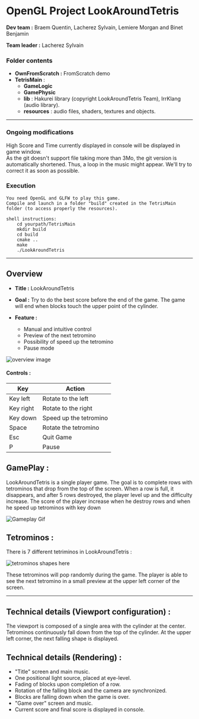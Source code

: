 # OpenGL Project LookAroundTetris


**Dev team :** Braem Quentin, Lacherez Sylvain, Lemiere Morgan and Binet Benjamin

**Team leader :** Lacherez Sylvain

### Folder contents
* **OwnFromScratch :** FromScratch demo
* **TetrisMain** :
    * **GameLogic**   
    * **GamePhysic** 
    * **lib** : Hakurei library (copyright LookAroundTetris Team), IrrKlang (audio library). 
    * **resources** : audio files, shaders, textures and objects.
    
***
    
### Ongoing modifications
High Score and Time currently displayed in console will be displayed in game window.  
As the git doesn't support file taking more than 3Mo, the git version is automatically shortened. 
Thus, a loop in the music might appear. We'll try to correct it as soon as possible.

### Execution
    You need OpenGL and GLFW to play this game.
    Compile and launch in a folder "build" created in the TetrisMain folder (to access properly the resources). 
    
    shell instructions:
        cd yourpath/TetrisMain 
        mkdir build
        cd build
        cmake ..
        make
        ./LookAroundTetris

***

## Overview
 *  **Title :** LookAroundTetris
 *  **Goal :**  Try to do the best score before the end of the game.
            The game will end when blocks touch the upper point of the cylinder.
            
 *  **Feature :**   
    * Manual and intuitive control
    * Preview of the next tetromino
    * Possibility of speed up the tetromino
    * Pause mode
    
![overview image](http://zupimages.net/up/16/14/z62u.png "Overview")    

#### **Controls :**

| Key | Action  |
|---|---|
|Key left| Rotate to the left  | 
|Key right| Rotate to the right  |
|Key down| Speed up the tetromino  |  
|Space| Rotate the tetromino  |   
|Esc| Quit Game  |   
|P| Pause  |

## GamePlay :

LookAroundTetris is a single player game.
The goal is to complete rows with tetrominos that drop from the top of the screen. When a row is full, it disappears, and after 5 rows destroyed, the player level up and the difficulty increase.
The score of the player increase when he destroy rows and when he speed up tetrominos with key down

![Gameplay Gif](http://www.ecole.ensicaen.fr/~lacherez/Rep/LookaroundTetris.gif)

## Tetrominos :

There is 7 different tetriminos in LookAroundTetris : 

![tetrominos shapes here](http://zupimages.net/up/16/14/n6mp.png "Shapes")

These tetrominos will pop randomly during the game. The player is able to see the next tetromino in a small preview at the upper left corner of the screen.

***

## Technical details (Viewport configuration) : 

The viewport is composed of a single area with the cylinder at the center. Tetrominos continuously fall down from the top of the cylinder.
At the upper left corner, the next falling shape is displayed.

## Technical details (Rendering) :

* "Title" screen and main music.
* One positional light source, placed at eye-level.
* Fading of blocks upon completion of a row.
* Rotation of the falling block and the camera are synchronized.
* Blocks are falling down when the game is over. 
* "Game over" screen and music.
* Current score and final score is displayed in console.